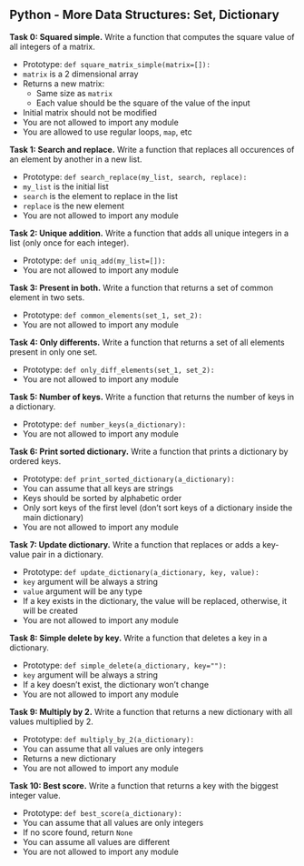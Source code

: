 ## Python - More Data Structures: Set, Dictionary

**Task 0: Squared simple.**
Write a function that computes the square value of all integers of a matrix.
- Prototype: `def square_matrix_simple(matrix=[]):`
- `matrix` is a 2 dimensional array
- Returns a new matrix:
	- Same size as `matrix`
	- Each value should be the square of the value of the input
- Initial matrix should not be modified
- You are not allowed to import any module
- You are allowed to use regular loops, `map`, etc

**Task 1: Search and replace.**
Write a function that replaces all occurences of an element by another in a new list.
- Prototype: `def search_replace(my_list, search, replace):`
- `my_list` is the initial list
- `search` is the element to replace in the list
- `replace` is the new element
- You are not allowed to import any module

**Task 2: Unique addition.**
Write a function that adds all unique integers in a list (only once for each integer).
- Prototype: `def uniq_add(my_list=[]):`
- You are not allowed to import any module

**Task 3: Present in both.**
Write a function that returns a set of common element in two sets.
- Prototype: `def common_elements(set_1, set_2):`
- You are not allowed to import any module

**Task 4: Only differents.**
Write a function that returns a set of all elements present in only one set.
- Prototype: `def only_diff_elements(set_1, set_2):`
- You are not allowed to import any module

**Task 5: Number of keys.**
Write a function that returns the number of keys in a dictionary.
- Prototype: `def number_keys(a_dictionary):`
- You are not allowed to import any module

**Task 6: Print sorted dictionary.**
Write a function that prints a dictionary by ordered keys.
- Prototype: `def print_sorted_dictionary(a_dictionary):`
- You can assume that all keys are strings
- Keys should be sorted by alphabetic order
- Only sort keys of the first level (don’t sort keys of a dictionary inside the main dictionary)
- You are not allowed to import any module

**Task 7: Update dictionary.**
Write a function that replaces or adds a key-value pair in a dictionary.
- Prototype: `def update_dictionary(a_dictionary, key, value):`
- `key` argument will be always a string
- `value` argument will be any type
- If a key exists in the dictionary, the value will be replaced, otherwise, it will be created
- You are not allowed to import any module

**Task 8: Simple delete by key.**
Write a function that deletes a key in a dictionary.
- Prototype: `def simple_delete(a_dictionary, key=""):`
- `key` argument will be always a string
- If a key doesn’t exist, the dictionary won’t change
- You are not allowed to import any module

**Task 9: Multiply by 2.**
Write a function that returns a new dictionary with all values multiplied by 2.
- Prototype: `def multiply_by_2(a_dictionary):`
- You can assume that all values are only integers
- Returns a new dictionary
- You are not allowed to import any module

**Task 10: Best score.**
Write a function that returns a key with the biggest integer value.
- Prototype: `def best_score(a_dictionary):`
- You can assume that all values are only integers
- If no score found, return `None`
- You can assume all values are different
- You are not allowed to import any module
